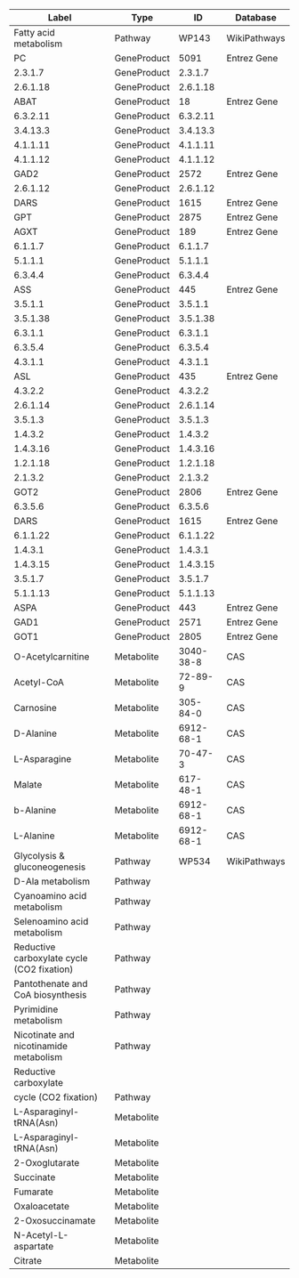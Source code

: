 | Label | Type | ID | Database |
| ---- | ---- | ---- | ---- |
|Fatty acid metabolism | Pathway | WP143 | WikiPathways |
|PC | GeneProduct | 5091 | Entrez Gene |
|2.3.1.7 | GeneProduct | 2.3.1.7 |  |
|2.6.1.18 | GeneProduct | 2.6.1.18 |  |
|ABAT | GeneProduct | 18 | Entrez Gene |
|6.3.2.11 | GeneProduct | 6.3.2.11 |  |
|3.4.13.3 | GeneProduct | 3.4.13.3 |  |
|4.1.1.11 | GeneProduct | 4.1.1.11 |  |
|4.1.1.12 | GeneProduct | 4.1.1.12 |  |
|GAD2 | GeneProduct | 2572 | Entrez Gene |
|2.6.1.12 | GeneProduct | 2.6.1.12 |  |
|DARS | GeneProduct | 1615 | Entrez Gene |
|GPT | GeneProduct | 2875 | Entrez Gene |
|AGXT | GeneProduct | 189 | Entrez Gene |
|6.1.1.7 | GeneProduct | 6.1.1.7 |  |
|5.1.1.1 | GeneProduct | 5.1.1.1 |  |
|6.3.4.4 | GeneProduct | 6.3.4.4 |  |
|ASS | GeneProduct | 445 | Entrez Gene |
|3.5.1.1 | GeneProduct | 3.5.1.1 |  |
|3.5.1.38 | GeneProduct | 3.5.1.38 |  |
|6.3.1.1 | GeneProduct | 6.3.1.1 |  |
|6.3.5.4 | GeneProduct | 6.3.5.4 |  |
|4.3.1.1 | GeneProduct | 4.3.1.1 |  |
|ASL | GeneProduct | 435 | Entrez Gene |
|4.3.2.2 | GeneProduct | 4.3.2.2 |  |
|2.6.1.14 | GeneProduct | 2.6.1.14 |  |
|3.5.1.3 | GeneProduct | 3.5.1.3 |  |
|1.4.3.2 | GeneProduct | 1.4.3.2 |  |
|1.4.3.16 | GeneProduct | 1.4.3.16 |  |
|1.2.1.18 | GeneProduct | 1.2.1.18 |  |
|2.1.3.2 | GeneProduct | 2.1.3.2 |  |
|GOT2 | GeneProduct | 2806 | Entrez Gene |
|6.3.5.6 | GeneProduct | 6.3.5.6 |  |
|DARS | GeneProduct | 1615 | Entrez Gene |
|6.1.1.22 | GeneProduct | 6.1.1.22 |  |
|1.4.3.1 | GeneProduct | 1.4.3.1 |  |
|1.4.3.15 | GeneProduct | 1.4.3.15 |  |
|3.5.1.7 | GeneProduct | 3.5.1.7 |  |
|5.1.1.13 | GeneProduct | 5.1.1.13 |  |
|ASPA | GeneProduct | 443 | Entrez Gene |
|GAD1 | GeneProduct | 2571 | Entrez Gene |
|GOT1 | GeneProduct | 2805 | Entrez Gene |
|O-Acetylcarnitine | Metabolite | 3040-38-8 | CAS |
|Acetyl-CoA | Metabolite | 72-89-9 | CAS |
|Carnosine | Metabolite | 305-84-0 | CAS |
|D-Alanine | Metabolite | 6912-68-1 | CAS |
|L-Asparagine | Metabolite | 70-47-3 | CAS |
|Malate | Metabolite | 617-48-1 | CAS |
|b-Alanine | Metabolite | 6912-68-1 | CAS |
|L-Alanine | Metabolite | 6912-68-1 | CAS |
|Glycolysis & gluconeogenesis | Pathway | WP534 | WikiPathways |
|D-Ala metabolism | Pathway |  |  |
|Cyanoamino acid metabolism | Pathway |  |  |
|Selenoamino acid metabolism | Pathway |  |  |
|Reductive carboxylate cycle (CO2 fixation) | Pathway |  |  |
|Pantothenate and CoA biosynthesis | Pathway |  |  |
|Pyrimidine metabolism | Pathway |  |  |
|Nicotinate and nicotinamide metabolism | Pathway |  |  |
|Reductive carboxylate
cycle (CO2 fixation) | Pathway |  |  |
|L-Asparaginyl-tRNA(Asn) | Metabolite |  |  |
|L-Asparaginyl-tRNA(Asn) | Metabolite |  |  |
|2-Oxoglutarate | Metabolite |  |  |
|Succinate | Metabolite |  |  |
|Fumarate | Metabolite |  |  |
|Oxaloacetate | Metabolite |  |  |
|2-Oxosuccinamate | Metabolite |  |  |
|N-Acetyl-L-aspartate | Metabolite |  |  |
|Citrate | Metabolite |  |  |
